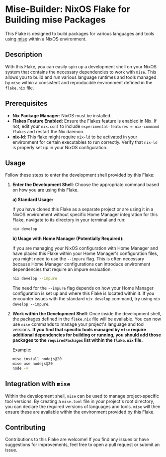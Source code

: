 # Mise-Builder: NixOS Flake for Building mise Packages

This Flake is designed to build packages for various languages and tools using [mise](https://mise.jdx.dev/) within a NixOS environment.

## Description

With this Flake, you can easily spin up a development shell on your NixOS system that contains the necessary dependencies to work with `mise`. This allows you to build and run various language runtimes and tools managed by `mise` within a consistent and reproducible environment defined in the `flake.nix` file.

## Prerequisites

-   **Nix Package Manager**: NixOS must be installed.
-   **Flakes Feature Enabled**: Ensure the Flakes feature is enabled in Nix. If not, edit your `nix.conf` to include `experimental-features = nix-command flakes` and restart the Nix daemon.
-   **nix-ld**: This flake might require `nix-ld` to be activated in your environment for certain executables to run correctly. Verify that `nix-ld` is properly set up in your NixOS configuration.

## Usage

Follow these steps to enter the development shell provided by this Flake:

1.  **Enter the Development Shell**: Choose the appropriate command based on how you are using this Flake.

    **a) Standard Usage:**

    If you have cloned this Flake as a separate project or are using it in a NixOS environment without specific Home Manager integration for this Flake, navigate to its directory in your terminal and run:

    ```bash
    nix develop
    ```

    **b) Usage with Home Manager (Potentially Required):**

    If you are managing your NixOS configuration with Home Manager and have placed this Flake within your Home Manager's configuration files, you might need to use the `--impure` flag. This is often necessary because Home Manager configurations can introduce environment dependencies that require an impure evaluation.

    ```bash
    nix develop --impure
    ```

    The need for the `--impure` flag depends on how your Home Manager configuration is set up and where this Flake is located within it. If you encounter issues with the standard `nix develop` command, try using `nix develop --impure`.

2.  **Work within the Development Shell**: Once inside the development shell, the packages defined in the `flake.nix` file will be available. You can now use `mise` commands to manage your project's language and tool versions. **If you find that specific tools managed by `mise` require additional dependencies for building or running, you should add those packages to the `requiredPackages` list within the `flake.nix` file.**

    Example:

    ```bash
    mise install nodejs@20
    mise use nodejs@20
    node -v
    ```

## Integration with `mise`

Within the development shell, `mise` can be used to manage project-specific tool versions. By creating a `mise.toml` file in your project's root directory, you can declare the required versions of languages and tools. `mise` will then ensure these are available within the environment provided by this Flake.

## Contributing

Contributions to this Flake are welcome! If you find any issues or have suggestions for improvements, feel free to open a pull request or submit an issue.

```

```
